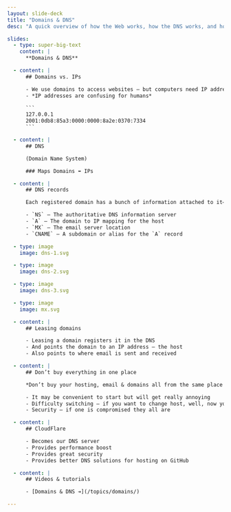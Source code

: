 ```yaml
---
layout: slide-deck
title: "Domains & DNS"
desc: "A quick overview of how the Web works, how the DNS works, and how our computers access and download websites."

slides:
  - type: super-big-text
    content: |
      **Domains & DNS**

  - content: |
      ## Domains vs. IPs

      - We use domains to access websites — but computers need IP addresses
      - *IP addresses are confusing for humans*

      ```
      127.0.0.1
      2001:0db8:85a3:0000:0000:8a2e:0370:7334
      ```

  - content: |
      ## DNS

      (Domain Name System)

      ### Maps Domains ⬌ IPs

  - content: |
      ## DNS records

      Each registered domain has a bunch of information attached to it—here’s some important entries:

      - `NS` — The authoritative DNS information server
      - `A` — The domain to IP mapping for the host
      - `MX` — The email server location
      - `CNAME` — A subdomain or alias for the `A` record

  - type: image
    image: dns-1.svg

  - type: image
    image: dns-2.svg

  - type: image
    image: dns-3.svg

  - type: image
    image: mx.svg

  - content: |
      ## Leasing domains

      - Leasing a domain registers it in the DNS
      - And points the domain to an IP address — the host
      - Also points to where email is sent and received

  - content: |
      ## Don’t buy everything in one place

      *Don’t buy your hosting, email & domains all from the same place!*

      - It may be convenient to start but will get really annoying
      - Difficulty switching — if you want to change host, well, now you likely have to change all services
      - Security — if one is compromised they all are

  - content: |
      ## CloudFlare

      - Becomes our DNS server
      - Provides performance boost
      - Provides great security
      - Provides better DNS solutions for hosting on GitHub

  - content: |
      ## Videos & tutorials

      - [Domains & DNS ➔](/topics/domains/)

---
```

